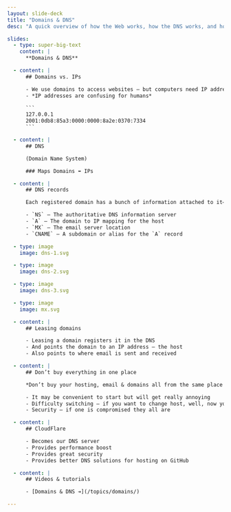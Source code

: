 ```yaml
---
layout: slide-deck
title: "Domains & DNS"
desc: "A quick overview of how the Web works, how the DNS works, and how our computers access and download websites."

slides:
  - type: super-big-text
    content: |
      **Domains & DNS**

  - content: |
      ## Domains vs. IPs

      - We use domains to access websites — but computers need IP addresses
      - *IP addresses are confusing for humans*

      ```
      127.0.0.1
      2001:0db8:85a3:0000:0000:8a2e:0370:7334
      ```

  - content: |
      ## DNS

      (Domain Name System)

      ### Maps Domains ⬌ IPs

  - content: |
      ## DNS records

      Each registered domain has a bunch of information attached to it—here’s some important entries:

      - `NS` — The authoritative DNS information server
      - `A` — The domain to IP mapping for the host
      - `MX` — The email server location
      - `CNAME` — A subdomain or alias for the `A` record

  - type: image
    image: dns-1.svg

  - type: image
    image: dns-2.svg

  - type: image
    image: dns-3.svg

  - type: image
    image: mx.svg

  - content: |
      ## Leasing domains

      - Leasing a domain registers it in the DNS
      - And points the domain to an IP address — the host
      - Also points to where email is sent and received

  - content: |
      ## Don’t buy everything in one place

      *Don’t buy your hosting, email & domains all from the same place!*

      - It may be convenient to start but will get really annoying
      - Difficulty switching — if you want to change host, well, now you likely have to change all services
      - Security — if one is compromised they all are

  - content: |
      ## CloudFlare

      - Becomes our DNS server
      - Provides performance boost
      - Provides great security
      - Provides better DNS solutions for hosting on GitHub

  - content: |
      ## Videos & tutorials

      - [Domains & DNS ➔](/topics/domains/)

---
```

